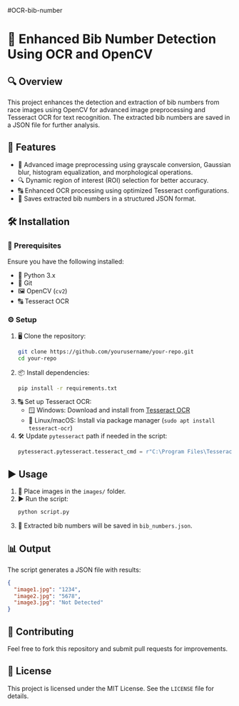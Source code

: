 #OCR-bib-number
# 📌 Enhanced Bib Number Detection Using OCR and OpenCV

## 🔍 Overview

This project enhances the detection and extraction of bib numbers from race images using OpenCV for advanced image preprocessing and Tesseract OCR for text recognition. The extracted bib numbers are saved in a JSON file for further analysis.

## 🚀 Features

- 🎨 Advanced image preprocessing using grayscale conversion, Gaussian blur, histogram equalization, and morphological operations.
- 🔍 Dynamic region of interest (ROI) selection for better accuracy.
- 🔠 Enhanced OCR processing using optimized Tesseract configurations.
- 📂 Saves extracted bib numbers in a structured JSON format.

## 🛠 Installation

### 📌 Prerequisites

Ensure you have the following installed:

- 🐍 Python 3.x
- 🌿 Git
- 🖼 OpenCV (`cv2`)
- 🔠 Tesseract OCR

### ⚙️ Setup

1. 🖥 Clone the repository:
   ```sh
   git clone https://github.com/yourusername/your-repo.git
   cd your-repo
   ```
2. 📦 Install dependencies:
   ```sh
   pip install -r requirements.txt
   ```
3. 🔠 Set up Tesseract OCR:
   - 🪟 Windows: Download and install from [Tesseract OCR](https://github.com/UB-Mannheim/tesseract/wiki)
   - 🐧 Linux/macOS: Install via package manager (`sudo apt install tesseract-ocr`)
4. 🛠 Update `pytesseract` path if needed in the script:
   ```python
   pytesseract.pytesseract.tesseract_cmd = r"C:\Program Files\Tesseract-OCR\tesseract.exe"
   ```

## ▶️ Usage

1. 📂 Place images in the `images/` folder.
2. ▶️ Run the script:
   ```sh
   python script.py
   ```
3. 💾 Extracted bib numbers will be saved in `bib_numbers.json`.

## 📊 Output

The script generates a JSON file with results:

```json
{
  "image1.jpg": "1234",
  "image2.jpg": "5678",
  "image3.jpg": "Not Detected"
}
```

## 🤝 Contributing

Feel free to fork this repository and submit pull requests for improvements.

## 📜 License

This project is licensed under the MIT License. See the `LICENSE` file for details.
